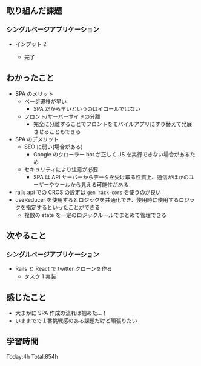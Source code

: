 ## 取り組んだ課題

### シングルページアプリケーション

- インプット 2

  - 完了

## わかったこと

- SPA のメリット
  - ページ遷移が早い
    - SPA だから早いというのはイコールではない
  - フロント/サーバーサイドの分離
    - 完全に分離することでフロントをモバイルアプリにすり替えて発展させることもできる
- SPA のデメリット
  - SEO に弱い(場合がある)
    - Google のクローラー bot が正しく JS を実行できない場合があるため
  - セキュリティにより注意が必要
    - SPA は API サーバーからデータを受け取る性質上、通信がほかのユーザーやツールから見える可能性がある
- rails api での CROS の設定は `gem rack-cors` を使うのが良い
- useReducer を使用するとロジックを共通化でき、使用時に使用するロジックを指定するといったことができる
  - 複数の state を一定のロジックルールでまとめて管理できる

## 次やること

### シングルページアプリケーション

- Rails と React で twitter クローンを作る
  - タスク 1 実装

## 感じたこと

- 大まかに SPA 作成の流れは掴めた...！
- いままでで１番挑戦感のある課題だけど頑張りたい

## 学習時間

Today:4h Total:854h
